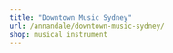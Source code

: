 ```yaml
---
title: "Downtown Music Sydney"
url: /annandale/downtown-music-sydney/
shop: musical instrument
---
```

